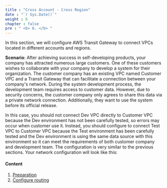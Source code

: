 ```yaml
---
title : "Cross Account - Cross Region"
date : "`r Sys.Date()`"
weight : 6
chapter : false
pre : " <b> 6. </b> "
---
```

In this section, we will configure AWS Transit Gateway to connect VPCs located in different accounts and regions.

**Scenario**: After achieving success in self-developing products, your company has attracted numerous large customers. 
One of these customers wishes to collaborate with your company to develop a system for their organization. The customer 
company has an existing VPC named Customer VPC and a Transit Gateway that can facilitate a connection between your company's network. 
During the system development process, the development team requires access to customer data. However, due to security concerns, 
the customer company only agrees to share this data via a private network connection. Additionally, they want to use the 
system before its official release.

In this case, you should not connect Dev VPC directly to Customer VPC because the Dev environment has not been carefully tested, 
so errors may occur when customer use it. Instead, you should configure to connect Test VPC to Customer VPC because the 
Test environment has been carefully tested and the Dev environment is using the same data source with this environment 
so it can meet the requirements of both customer company and development team. The configuration is very similar to the 
previous sections. Your network configuration will look like this:
<!-- TODO: Sơ đồ 2 Transit Gateway kết nối với nhau thông qua peering, có bảng định tuyến (khó vẽ) -->

#### Content

1. [Preparation](4.1-preparation/)
2. [Configure routing](4.2-configure-route-tables/)